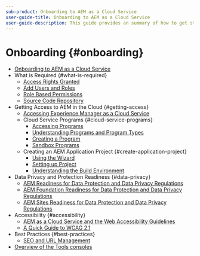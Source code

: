 ```yaml
---
sub-product: Onboarding to AEM as a Cloud Service
user-guide-title: Onboarding to AEM as a Cloud Service
user-guide-description: This guide provides an summary of how to get started with Experience Manager as a Cloud Service, including how to get access and important data protection information.
---
```


# Onboarding {#onboarding}

+ [Onboarding to AEM as a Cloud Service](/help/onboarding/home.md)
+ What is Required {#what-is-required}
  + [Access Rights Granted](what-is-required/access-rights-granted.md)
  + [Add Users and Roles](what-is-required/add-users-roles.md)
  + [Role Based Permissions](what-is-required/role-based-permissions.md)
  + [Source Code Repository](what-is-required/source-code-repository.md)
+ Getting Access to AEM in the Cloud {#getting-access}
  + [Accessing Experience Manager as a Cloud Service](getting-access-to-aem-in-cloud/navigation.md)
  + Cloud Service Programs {#cloud-service-programs}
    + [Accessing Programs](getting-access-to-aem-in-cloud/first-time-login.md)
    + [Understanding Programs and Program Types](getting-access-to-aem-in-cloud/understand-program-types.md)
    + [Creating a Program](getting-access-to-aem-in-cloud/creating-a-program.md)
    + [Sandbox Programs](getting-access-to-aem-in-cloud/sandbox-programs.md)
  + Creating an AEM Application Project {#create-application-project}
    + [Using the Wizard](getting-access-to-aem-in-cloud/using-the-wizard.md)
    + [Setting up Project](getting-access-to-aem-in-cloud/setting-up-project.md)
    + [Understanding the Build Environment](getting-access-to-aem-in-cloud/build-environment-details.md)
+ Data Privacy and Protection Readiness {#data-privacy}
  + [AEM Readiness for Data Protection and Data Privacy Regulations](data-privacy-and-protection-readiness/aem-readiness.md)
  + [AEM Foundation Readiness for Data Protection and Data Privacy Regulations](data-privacy-and-protection-readiness/foundation-readiness.md)
  + [AEM Sites Readiness for Data Protection and Data Privacy Regulations](data-privacy-and-protection-readiness/sites-readiness.md)
+ Accessibility {#accessibility}
  + [AEM as a Cloud Service and the Web Accessibility Guidelines](accessibility/web-accessibility.md)
  + [A Quick Guide to WCAG 2.1](accessibility/quick-guide-wcag.md)
+ Best Practices {#best-practices}
  + [SEO and URL Management](best-practices/seo-and-url-management.md)
+ [Overview of the Tools consoles](tools-consoles.md)
